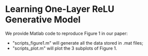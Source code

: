 # Learning One-Layer ReLU Generative Model

We provide Matlab code to reproduce Figure 1 in our paper: 
- "scripts_figure1.m" will generate all the data stored in .mat files; 
- "scripts_plot.m" will plot the 3 subplots of Figure 1.
